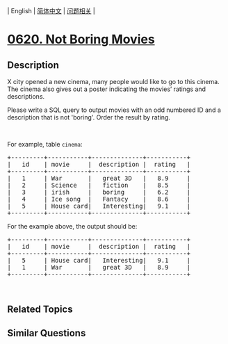 
| English | [简体中文](README.md) | [问题相关](QUESTION.md) |
# [0620. Not Boring Movies](https://leetcode-cn.com/problems/not-boring-movies/)
## Description
X city opened a new cinema, many people would like to go to this cinema. The cinema also gives out a poster indicating the movies&rsquo; ratings and descriptions.
<p>Please write a SQL query to output movies with an odd numbered ID and a description that is not &#39;boring&#39;. Order the result by rating.</p>

<p>&nbsp;</p>

<p>For example, table <code>cinema</code>:</p>

<pre>
+---------+-----------+--------------+-----------+
|   id    | movie     |  description |  rating   |
+---------+-----------+--------------+-----------+
|   1     | War       |   great 3D   |   8.9     |
|   2     | Science   |   fiction    |   8.5     |
|   3     | irish     |   boring     |   6.2     |
|   4     | Ice song  |   Fantacy    |   8.6     |
|   5     | House card|   Interesting|   9.1     |
+---------+-----------+--------------+-----------+
</pre>
For the example above, the output should be:

<pre>
+---------+-----------+--------------+-----------+
|   id    | movie     |  description |  rating   |
+---------+-----------+--------------+-----------+
|   5     | House card|   Interesting|   9.1     |
|   1     | War       |   great 3D   |   8.9     |
+---------+-----------+--------------+-----------+
</pre>

<p>&nbsp;</p>

## Related Topics

## Similar Questions

